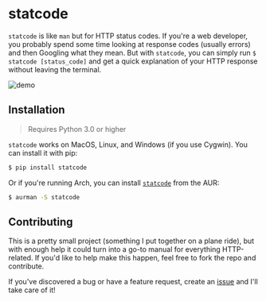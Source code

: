 # statcode

`statcode` is like `man` but for HTTP status codes. If you're a web developer, you probably spend some time looking at response codes (usually errors) and then Googling what they mean. But with `statcode`, you can simply run `$ statcode [status_code]` and get a quick explanation of your HTTP response without leaving the terminal.

![demo](assets/demo.gif)

## Installation

>Requires Python 3.0 or higher

`statcode` works on MacOS, Linux, and Windows (if you use Cygwin). You can install it with pip:

```bash
$ pip install statcode
```

Or if you're running Arch, you can install [`statcode`](https://aur.archlinux.org/packages/statcode/) from the AUR:

```bash
$ aurman -S statcode
```

## Contributing

This is a pretty small project (something I put together on a plane ride), but with enough help it could turn into a go-to manual for everything HTTP-related. If you'd like to help make this happen, feel free to fork the repo and contribute.

If you've discovered a bug or have a feature request, create an [issue](https://github.com/shobrook/statcode/issues/new) and I'll take care of it!
